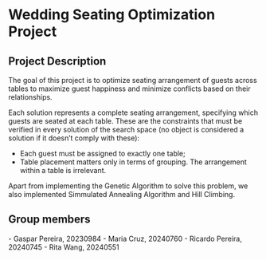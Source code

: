 <h1>Wedding Seating Optimization Project</h1>

<h2>Project Description</h2>
The goal of this project is to optimize seating arrangement of guests across tables to maximize guest happiness and minimize conflicts based on their relationships.

Each solution represents a complete seating arrangement, specifying which guests are seated at each table. These are the constraints that must be verified in every solution of the search space (no object is considered a solution if it doesn’t comply with these):
- Each guest must be assigned to exactly one table;
- Table placement matters only in terms of grouping. The arrangement within a table is irrelevant.

Apart from implementing the Genetic Algorithm to solve this problem, we also implemented Simmulated Annealing Algorithm and Hill Climbing. 

<h2>Group members</h2>
- Gaspar Pereira, 20230984
- Maria Cruz, 20240760
- Ricardo Pereira, 20240745
- Rita Wang, 20240551
